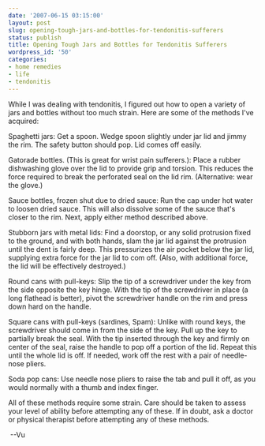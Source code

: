 ```yaml
---
date: '2007-06-15 03:15:00'
layout: post
slug: opening-tough-jars-and-bottles-for-tendonitis-sufferers
status: publish
title: Opening Tough Jars and Bottles for Tendonitis Sufferers
wordpress_id: '50'
categories:
- home remedies
- life
- tendonitis
---
```


While I was dealing with tendonitis, I figured out how to open a variety of jars and bottles without too much strain. Here are some of the methods I've acquired:

Spaghetti jars:
Get a spoon. Wedge spoon slightly under jar lid and jimmy the rim. The safety button should pop. Lid comes off easily.

Gatorade bottles. (This is great for wrist pain sufferers.):
Place a rubber dishwashing glove over the lid to provide grip and torsion. This reduces the force required to break the perforated seal on the lid rim. (Alternative: wear the glove.)

Sauce bottles, frozen shut due to dried sauce:
Run the cap under hot water to loosen dried sauce. This will also dissolve some of the sauce that's closer to the rim. Next, apply either method described above.

Stubborn jars with metal lids:
Find a doorstop, or any solid protrusion fixed to the ground, and with both hands, slam the jar lid against the protrusion until the dent is fairly deep. This pressurizes the air pocket below the jar lid, supplying extra force for the jar lid to com off. (Also, with additional force, the lid will be effectively destroyed.)

Round cans with pull-keys:
Slip the tip of a screwdriver under the key from the side opposite the key hinge. With the tip of the screwdriver in place (a long flathead is better), pivot the screwdriver handle on the rim and press down hard on the handle.

Square cans with pull-keys (sardines, Spam):
Unlike with round keys, the screwdriver should come in from the side of the key. Pull up the key to partially break the seal. With the tip inserted through the key and firmly on center of the seal, raise the handle to pop off a portion of the lid. Repeat this until the whole lid is off. If needed, work off the rest with a pair of needle-nose pliers.

Soda pop cans:
Use needle nose pliers to raise the tab and pull it off, as you would normally with a thumb and index finger.

All of these methods require some strain. Care should be taken to assess your level of ability before attempting any of these. If in doubt, ask a doctor or physical therapist before attempting any of these methods.


 --Vu
